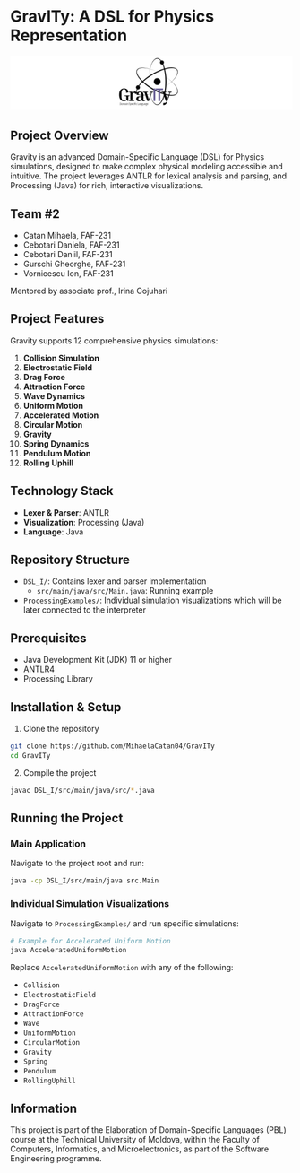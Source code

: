 # GravITy: A DSL for Physics Representation

![Gravity Project Logo](logo_final.png)
## Project Overview

Gravity is an advanced Domain-Specific Language (DSL) for Physics simulations, designed to make complex physical modeling accessible and intuitive. The project leverages ANTLR for lexical analysis and parsing, and Processing (Java) for rich, interactive visualizations.

## Team #2

- Catan Mihaela, FAF-231
- Cebotari Daniela, FAF-231
- Cebotari Daniil, FAF-231
- Gurschi Gheorghe, FAF-231
- Vornicescu Ion, FAF-231

Mentored by associate prof., Irina Cojuhari

## Project Features

Gravity supports 12 comprehensive physics simulations:

1. **Collision Simulation**
2. **Electrostatic Field**
3. **Drag Force**
4. **Attraction Force**
5. **Wave Dynamics**
6. **Uniform Motion**
7. **Accelerated Motion**
8. **Circular Motion**
9. **Gravity**
10. **Spring Dynamics**
11. **Pendulum Motion**
12. **Rolling Uphill**

## Technology Stack

- **Lexer & Parser**: ANTLR
- **Visualization**: Processing (Java)
- **Language**: Java

## Repository Structure

- `DSL_I/`: Contains lexer and parser implementation
  - `src/main/java/src/Main.java`: Running example
- `ProcessingExamples/`: Individual simulation visualizations which will be later connected to the interpreter

## Prerequisites

- Java Development Kit (JDK) 11 or higher
- ANTLR4
- Processing Library

## Installation & Setup

1. Clone the repository
```bash
git clone https://github.com/MihaelaCatan04/GravITy
cd GravITy
```

2. Compile the project
```bash
javac DSL_I/src/main/java/src/*.java
```

## Running the Project

### Main Application
Navigate to the project root and run:
```bash
java -cp DSL_I/src/main/java src.Main
```

### Individual Simulation Visualizations
Navigate to `ProcessingExamples/` and run specific simulations:

```bash
# Example for Accelerated Uniform Motion
java AcceleratedUniformMotion
```

Replace `AcceleratedUniformMotion` with any of the following:
- `Collision`
- `ElectrostaticField`
- `DragForce`
- `AttractionForce`
- `Wave`
- `UniformMotion`
- `CircularMotion`
- `Gravity`
- `Spring`
- `Pendulum`
- `RollingUphill`

## Information

This project is part of the Elaboration of Domain-Specific Languages (PBL) course at the Technical University of Moldova, within the Faculty of Computers, Informatics, and Microelectronics, as part of the Software Engineering programme.
